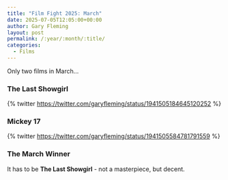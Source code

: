 ```yaml
---
title: "Film Fight 2025: March"
date: 2025-07-05T12:05:00+00:00
author: Gary Fleming
layout: post
permalink: /:year/:month/:title/
categories:
  - Films
---
```


Only two films in March...

### The Last Showgirl

{% twitter https://twitter.com/garyfleming/status/1941505184645120252 %}

### Mickey 17

{% twitter https://twitter.com/garyfleming/status/1941505584781791559 %}


### The March Winner

It has to be **The Last Showgirl** - not a masterpiece, but decent.
